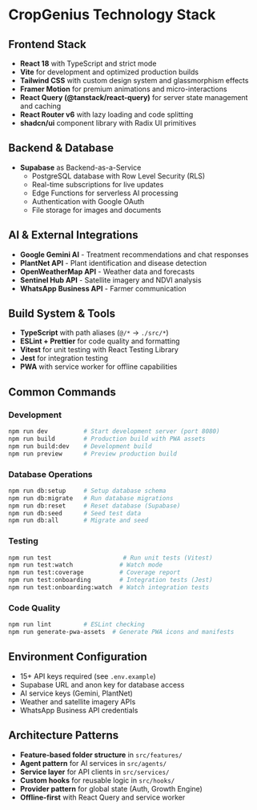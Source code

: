 # CropGenius Technology Stack

## Frontend Stack
- **React 18** with TypeScript and strict mode
- **Vite** for development and optimized production builds
- **Tailwind CSS** with custom design system and glassmorphism effects
- **Framer Motion** for premium animations and micro-interactions
- **React Query (@tanstack/react-query)** for server state management and caching
- **React Router v6** with lazy loading and code splitting
- **shadcn/ui** component library with Radix UI primitives

## Backend & Database
- **Supabase** as Backend-as-a-Service
  - PostgreSQL database with Row Level Security (RLS)
  - Real-time subscriptions for live updates
  - Edge Functions for serverless AI processing
  - Authentication with Google OAuth
  - File storage for images and documents

## AI & External Integrations
- **Google Gemini AI** - Treatment recommendations and chat responses
- **PlantNet API** - Plant identification and disease detection
- **OpenWeatherMap API** - Weather data and forecasts
- **Sentinel Hub API** - Satellite imagery and NDVI analysis
- **WhatsApp Business API** - Farmer communication

## Build System & Tools
- **TypeScript** with path aliases (`@/*` → `./src/*`)
- **ESLint + Prettier** for code quality and formatting
- **Vitest** for unit testing with React Testing Library
- **Jest** for integration testing
- **PWA** with service worker for offline capabilities

## Common Commands

### Development
```bash
npm run dev          # Start development server (port 8080)
npm run build        # Production build with PWA assets
npm run build:dev    # Development build
npm run preview      # Preview production build
```

### Database Operations
```bash
npm run db:setup     # Setup database schema
npm run db:migrate   # Run database migrations
npm run db:reset     # Reset database (Supabase)
npm run db:seed      # Seed test data
npm run db:all       # Migrate and seed
```

### Testing
```bash
npm run test                    # Run unit tests (Vitest)
npm run test:watch             # Watch mode
npm run test:coverage          # Coverage report
npm run test:onboarding        # Integration tests (Jest)
npm run test:onboarding:watch  # Watch integration tests
```

### Code Quality
```bash
npm run lint         # ESLint checking
npm run generate-pwa-assets  # Generate PWA icons and manifests
```

## Environment Configuration
- 15+ API keys required (see `.env.example`)
- Supabase URL and anon key for database access
- AI service keys (Gemini, PlantNet)
- Weather and satellite imagery APIs
- WhatsApp Business API credentials

## Architecture Patterns
- **Feature-based folder structure** in `src/features/`
- **Agent pattern** for AI services in `src/agents/`
- **Service layer** for API clients in `src/services/`
- **Custom hooks** for reusable logic in `src/hooks/`
- **Provider pattern** for global state (Auth, Growth Engine)
- **Offline-first** with React Query and service worker